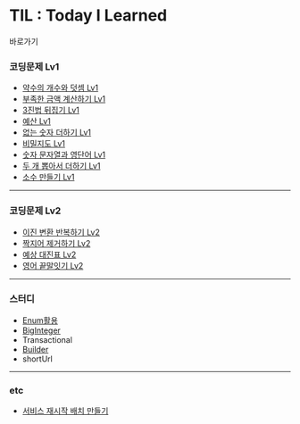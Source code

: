 # TIL : Today I Learned
바로가기


### 코딩문제 Lv1
   * [약수의 개수와 덧셈 Lv1](programmers/%EC%95%BD%EC%88%98%EC%9D%98%20%EA%B0%9C%EC%88%98%EC%99%80%20%EB%8D%A7%EC%85%88%20Lv1.md)   
   * [부족한 금액 계산하기 Lv1](programmers/%EB%B6%80%EC%A1%B1%ED%95%9C%20%EA%B8%88%EC%95%A1%20%EA%B3%84%EC%82%B0%ED%95%98%EA%B8%B0%20Lv1.md)
   * [3진법 뒤집기 Lv1](programmers/3%EC%A7%84%EB%B2%95%20%EB%92%A4%EC%A7%91%EA%B8%B0%20Lv1.md)
   * [예산 Lv1](programmers/%EC%98%88%EC%82%B0%20Lv1.md)
   * [없는 숫자 더하기 Lv1](programmers/%EC%97%86%EB%8A%94%20%EC%88%AB%EC%9E%90%20%EB%8D%94%ED%95%98%EA%B8%B0%20Lv1.md)
   * [비밀지도 Lv1](programmers/%EB%B9%84%EB%B0%80%EC%A7%80%EB%8F%84%20Lv1.md)
   * [숫자 문자열과 영단어 Lv1](programmers/%EC%88%AB%EC%9E%90%20%EB%AC%B8%EC%9E%90%EC%97%B4%EA%B3%BC%20%EC%98%81%EB%8B%A8%EC%96%B4%20Lv1.md)  
   * [두 개 뽑아서 더하기 Lv1](programmers/%EB%91%90%20%EA%B0%9C%20%EB%BD%91%EC%95%84%EC%84%9C%20%EB%8D%94%ED%95%98%EA%B8%B0%20Lv1.md)
   * [소수 만들기 Lv1](programmers/%EC%86%8C%EC%88%98%20%EB%A7%8C%EB%93%A4%EA%B8%B0%20Lv1.md)
   ***
### 코딩문제 Lv2
   * [이진 변환 반복하기 Lv2](programmers/%EC%9D%B4%EC%A7%84%20%EB%B3%80%ED%99%98%20%EB%B0%98%EB%B3%B5%ED%95%98%EA%B8%B0%20Lv2.md)
   * [짝지어 제거하기 Lv2](programmers/%EC%A7%9D%EC%A7%80%EC%96%B4%20%EC%A0%9C%EA%B1%B0%ED%95%98%EA%B8%B0%20Lv2.md)
   * [예상 대진표 Lv2](programmers/%EC%98%88%EC%83%81%20%EB%8C%80%EC%A7%84%ED%91%9C%20Lv2.md)
   * [영어 끝말잇기 Lv2](programmers/%EC%98%81%EC%96%B4%20%EB%81%9D%EB%A7%90%EC%9E%87%EA%B8%B0%20Lv2.md)
   ***
### 스터디
   * [Enum활용](study/enum.md)
   * [BigInteger](study/bigInteger.md)
   * Transactional
   * [Builder](study/builder.md)
   * shortUrl
   ***
### etc
   * [서비스 재시작 배치 만들기](etc/%EC%84%9C%EB%B9%84%EC%8A%A4%20%EC%9E%AC%EC%8B%9C%EC%9E%91%20%EB%B0%B0%EC%B9%98%20%EB%A7%8C%EB%93%A4%EA%B8%B0.md)


   